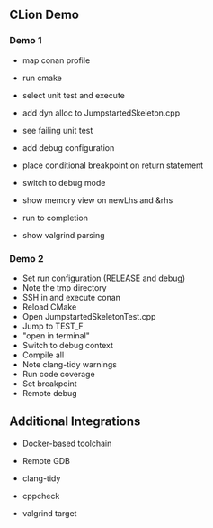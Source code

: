 CLion Demo
----------

### Demo 1

* map conan profile
* run cmake
* select unit test and execute


* add dyn alloc to JumpstartedSkeleton.cpp
* see failing unit test
* add debug configuration
* place conditional breakpoint on return statement
* switch to debug mode
* show memory view on newLhs and &rhs
* run to completion
* show valgrind parsing

### Demo 2

* Set run configuration (RELEASE and debug)
* Note the tmp directory
* SSH in and execute conan
* Reload CMake
* Open JumpstartedSkeletonTest.cpp
* Jump to TEST_F
* "open in terminal"
* Switch to debug context
* Compile all
* Note clang-tidy warnings
* Run code coverage
* Set breakpoint
* Remote debug

Additional Integrations
-----------------------

* Docker-based toolchain
* Remote GDB

* clang-tidy
* cppcheck
* valgrind target
